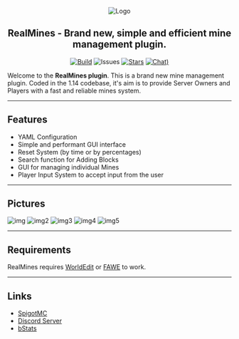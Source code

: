 <div align="center">

![Logo](https://i.imgur.com/rl6dII1.png)
## RealMines - Brand new, simple and efficient mine management plugin.
[![Build](https://img.shields.io/github/workflow/status/JoseGamerPT/RealMines/Publish%20and%20Build)](https://github.com/JoseGamerPT/RealMines/actions)
![Issues](https://img.shields.io/github/issues-raw/JoseGamerPT/RealMines)
[![Stars](https://img.shields.io/github/stars/JoseGamerPT/RealMines)](https://github.com/JoseGamerPT/RealMines/stargazers)
[![Chat)](https://img.shields.io/discord/817810368649887744?logo=discord&logoColor=white)](https://discord.gg/t7gfnYZKy8) 

</div>

Welcome to the **RealMines plugin**. This is a brand new mine management plugin. Coded in the 1.14 codebase, it's aim is to provide Server Owners and Players with a fast and reliable mines system.

----

## Features
* YAML Configuration
* Simple and performant GUI interface
* Reset System (by time or by percentages)
* Search function for Adding Blocks
* GUI for managing individual Mines
* Player Input System to accept input from the user

----

## Pictures
![img](https://i.imgur.com/35gJCNr.png)
![img2](https://i.imgur.com/DBRwcnl.png)
![img3](https://i.imgur.com/boHe3s9.gif)
![img4](https://i.imgur.com/og8if9B.png)
![img5](https://i.imgur.com/T9yXh0y.png)

----

## Requirements
RealMines requires [WorldEdit](https://dev.bukkit.org/projects/worldedit) or [FAWE](https://www.spigotmc.org/resources/fastasyncworldedit.13932/) to work.

----

## Links
* [SpigotMC](https://www.spigotmc.org/resources/realmines-1-14-to-1-19-2.73707/)
* [Discord Server](https://discord.gg/t7gfnYZKy8)
* [bStats](https://bstats.org/plugin/bukkit/RealMines/10574)
